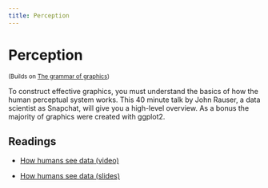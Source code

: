 ```yaml
---
title: Perception
---
```


<!-- Generated automatically from vis-perception.yml. Do not edit by hand -->

# Perception
<small>(Builds on [The grammar of graphics](vis-theory.md))</small>

To construct effective graphics, you must understand the basics of how
the human perceptual system works. This 40 minute talk by John Rauser,
a data scientist as Snapchat, will give you a high-level overview.
As a bonus the majority of graphics were created with ggplot2.

## Readings

  * [How humans see data (video)](https://youtu.be/fSgEeI2Xpdc)

  * [How humans see data (slides)](http://www.slideshare.net/JohnRauser/how-humans-see-data>)



